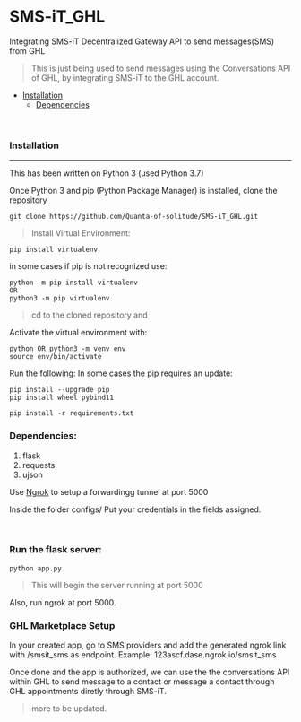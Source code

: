 # SMS-iT_GHL
Integrating SMS-iT Decentralized Gateway API to send messages(SMS) from GHL
> This is just being used to send messages using the Conversations API of GHL, by integrating SMS-iT to the GHL account.


- [Installation](#installation)
  * [Dependencies](#dependencies)


<br />


### Installation
---
This has been written on Python 3 (used Python 3.7)

Once Python 3 and pip (Python Package Manager) is installed, clone the repository

```
git clone https://github.com/Quanta-of-solitude/SMS-iT_GHL.git
```

>Install Virtual Environment:

```
pip install virtualenv
```
in some cases if pip is not recognized use:

```
python -m pip install virtualenv
OR
python3 -m pip virtualenv
```
>cd to the cloned repository and 

Activate the virtual environment with:
```
python OR python3 -m venv env
source env/bin/activate
```
Run the following:
In some cases the pip requires an update:

```
pip install --upgrade pip
pip install wheel pybind11

pip install -r requirements.txt
```
### Dependencies:
1. flask
2. requests
3. ujson

Use [Ngrok](https://ngrok.com/) to setup a forwardingg tunnel at port 5000

Inside the folder configs/
Put your credentials in the fields assigned.

<br />

### Run the flask server:
 
 ```
 python app.py
 ```
 
> This will begin the server running at port 5000
 
Also, run ngrok at port 5000.
<br />

### GHL Marketplace Setup

In your created app, go to SMS providers and add the generated ngrok link with /smsit_sms as endpoint.
Example: 123ascf.dase.ngrok.io/smsit_sms

Once done and the app is authorized, we can use the the conversations API within GHL to send message to a contact or message a contact through GHL appointments diretly through SMS-iT.

> more to be updated.
